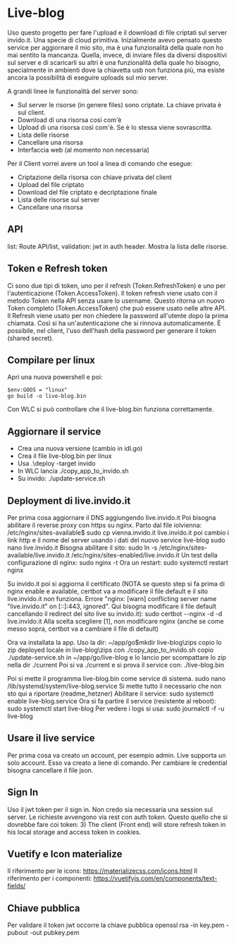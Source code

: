 # Live-blog
Uso questo progetto per fare l'upload e il download di file criptati sul server invido.it.
Una specie di cloud primitiva. Inizialmente avevo pensato questo service per aggiornare il mio sito,
ma è una funzionalità della quale non ho mai sentito la mancanza.
Quella, invece, di inviare files da diversi dispositivi sul server e di scaricarli su altri
è una funzionalità della quale ho bisogno, specialmente in ambienti dove la chiavetta usb non funziona
più, ma esiste ancora la possibilità di eseguire uploads sul mio server.  

A grandi linee le funzionalità del server sono:
- Sul server le risorse (in genere files) sono criptate. La chiave privata è sul client.
- Download di una risorsa così com'è
- Upload di una risorsa così com'è. Se è lo stessa viene sovrascritta. 
- Lista delle risorse
- Cancellare una risorsa
- Interfaccia web (al momento non necessaria)

Per il Client vorrei avere un tool a linea di comando che esegue:
- Criptazione della risorsa con chiave privata del client
- Upload del file criptato
- Download del file criptato e decriptazione finale
- Lista delle risorse sul server
- Cancellare una risorsa

## API

list: Route API/list, validation: jwt in auth header. Mostra la lista delle risorse.

## Token e Refresh token
Ci sono due tipi di token, uno per il refresh (Token.RefreshToken) e uno per l'autenticazione (Token.AccessToken). 
Il token refresh viene usato con il metodo Token nella API senza usare lo username. 
Questo ritorna un nuovo Token completo (Token.AccessToken) che può essere usato nelle altre API. Il Refresh viene usato per non chiedere la password all'utente dopo la prima chiamata.
Così si ha un'autenticazione che si rinnova automaticamente. 
È possibile, nel client, l'uso dell'hash della password per generare il token (shared secret).


## Compilare per linux
Apri una nuova powershell e poi:

    $env:GOOS = "linux"
    go build -o live-blog.bin
Con WLC si può controllare che il live-blog.bin funziona correttamente.

## Aggiornare il service
- Crea una nuova versione (cambio in idl.go)
- Crea il file live-blog.bin per linux 
- Usa .\deploy -target invido
- In WLC lancia ./copy_app_to_invido.sh
- Su invido: ./update-service.sh

## Deployment di live.invido.it
Per prima cosa aggiornare il DNS aggiungendo live.invido.it
Poi bisogna abilitare il reverse proxy con https su nginx. Parto dal file iolvienna:
/etc/nginx/sites-available$ sudo cp vienna.invido.it  live.invido.it
poi cambio i link http e il nome del server usando i dati del nuovo service live-blog
sudo nano live.invido.it
Bisogna abilitare il sito:
sudo ln -s /etc/nginx/sites-available/live.invido.it  /etc/nginx/sites-enabled/live.invido.it
Un test della configurazione di nginx:
sudo nginx -t
Ora un restart:
sudo systemctl restart nginx

Su invido.it poi si aggiorna il certificato (NOTA se questo step si fa prima di nginx enable e available, certbot va a modificare il file default e 
il sito live.invido.it non funziona. Errore "nginx: [warn] conflicting server name "live.invido.it" on [::]:443, ignored". 
Qui bisogna modificare il file default cancellando il redirect del sito live su invido.it):
sudo certbot --nginx -d <lista di tutti i domini> -d live.invido.it
Alla scelta scegliere [1], non modificare nginx (anche se come messo sopra, certbot va a cambiare il file di default)

Ora va installata la app. Uso la dir:
~/app/go$mkdir live-blog\zips
copio lo zip deployed locale in live-blog\zips con ./copy_app_to_invido.sh
copio ./update-service.sh in ~/app/go/live-blog e lo lancio per scompattare lo zip nella dir ./current
Poi si va ./current e si prova il service con: ./live-blog.bin

Poi si mette il programma live-blog.bin come service di sistema.
sudo nano /lib/systemd/system/live-blog.service
Si mette tutto il necessario che non sto qui a riportare (readme_hetzner)
Abilitare il service:
sudo systemctl enable live-blog.service
Ora si fa partire il service (resistente al reboot):
sudo systemctl start live-blog
Per vedere i logs si usa:
sudo journalctl -f -u live-blog

## Usare il live service
Per prima cosa va creato un account, per esempio admin. Live supporta un solo account.
Esso va creato a liene di comando.  Per cambiare le credential bisogna cancellare il file json.

## Sign In
Uso il jwt token per il sign in. Non credo sia necessaria una session sul server.
Le richieste avvengono via rest con auth token.
Questo quello che si dovrebbe fare coi token:
3) The client (Front end) will store refresh token in his local storage and access token in cookies.

## Vuetify e Icon materialize
Il riferimento per le icons: https://materializecss.com/icons.html
Il riferimento per i componenti: https://vuetifyjs.com/en/components/text-fields/


## Chiave pubblica
Per validare il token jwt occorre la chiave pubblica
openssl rsa -in key.pem -pubout -out pubkey.pem

